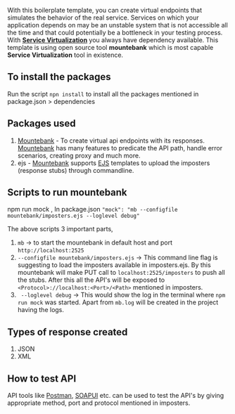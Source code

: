 With this boilerplate template, you can create virtual endpoints that simulates the behavior of the real service. Services on which your application depends on may be an unstable system that is not accessible all the time and that could potentially be a bottleneck in your testing process. With [**Service Virtualization**](https://smartbear.com/learn/software-testing/what-is-service-virtualization/) you always have dependency available. This template is using open source tool **mountebank** which is most capable **Service Virtualization** tool in existence.

## To install the packages

Run the script ```npn install``` to install all the packages mentioned in package.json > dependencies

## Packages used
1) [Mountebank](http://www.mbtest.org/) - To create virtual api endpoints with its responses. [Mountebank](http://www.mbtest.org/docs/mentalModel) has many features to predicate the API path, handle error scenarios, creating proxy and much more. 
2) ejs - [Mountebank](http://www.mbtest.org/docs/commandLine) supports [EJS](https://ejs.co/) templates to upload the imposters (response stubs) through commandline.

## Scripts to run mountebank
npm run mock , In package.json ``"mock": "mb --configfile mountebank/imposters.ejs --loglevel debug"``

The above scripts 3 important parts,
1) ```mb``` -> to start the mountebank in default host and port ```http://localhost:2525```
2) ```--configfile mountebank/imposters.ejs``` -> This command line flag is suggesting to load the imposters available in imposters.ejs. By this mountebank will make PUT call to ```localhost:2525/imposters``` to push all the stubs. After this all the API's will be exposed to ```<Protocol>://localhost:<Port>/<Path>``` mentioned in imposters.
3) ``` --loglevel debug``` -> This would show the log in the terminal where ```npm run mock``` was started. Apart from ```mb.log``` will be created in the project having the logs.

## Types of response created
1) JSON
2) XML

## How to test API

API tools like [Postman](https://www.postman.com/), [SOAPUI](https://www.soapui.org/) etc. can be used to test the API's by giving appropriate method, port and protocol mentioned in imposters.
